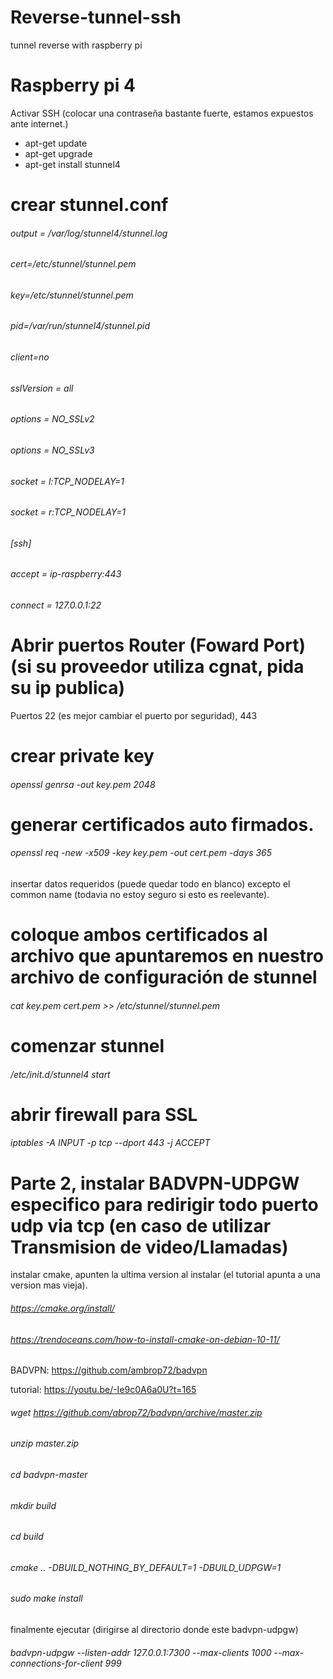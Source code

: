 # Reverse-tunnel-ssh
tunnel reverse with raspberry pi

# Raspberry pi 4
Activar SSH (colocar una contraseña bastante fuerte, estamos expuestos ante internet.)

- apt-get update
- apt-get upgrade
- apt-get install stunnel4 

# crear stunnel.conf 


###### output = /var/log/stunnel4/stunnel.log
###### cert=/etc/stunnel/stunnel.pem
###### key=/etc/stunnel/stunnel.pem
###### pid=/var/run/stunnel4/stunnel.pid
###### client=no
###### sslVersion = all
###### options = NO_SSLv2
###### options = NO_SSLv3
###### socket = l:TCP_NODELAY=1
###### socket = r:TCP_NODELAY=1
###### [ssh]
###### accept = ip-raspberry:443
###### connect = 127.0.0.1:22

# Abrir puertos Router (Foward Port) (si su proveedor utiliza cgnat, pida su ip publica)

Puertos 22 (es mejor cambiar el puerto por seguridad), 443

# crear private key

###### openssl genrsa -out key.pem 2048

# generar certificados auto firmados.

###### openssl req -new -x509 -key key.pem -out cert.pem -days 365

insertar datos requeridos (puede quedar todo en blanco) excepto el common name (todavia no estoy seguro si esto es reelevante).

# coloque ambos certificados al archivo que apuntaremos en nuestro archivo de configuración de stunnel

###### cat key.pem cert.pem >> /etc/stunnel/stunnel.pem

# comenzar stunnel

###### /etc/init.d/stunnel4 start

# abrir firewall para SSL

###### iptables -A INPUT -p tcp --dport 443 -j ACCEPT


# Parte 2, instalar BADVPN-UDPGW especifico para redirigir todo puerto udp via tcp (en caso de utilizar Transmision de video/Llamadas)

instalar cmake, apunten la ultima version al instalar (el tutorial apunta a una version mas vieja).

###### https://cmake.org/install/
###### https://trendoceans.com/how-to-install-cmake-on-debian-10-11/

BADVPN: https://github.com/ambrop72/badvpn

tutorial: https://youtu.be/-Ie9c0A6a0U?t=165

###### wget https://github.com/abrop72/badvpn/archive/master.zip

###### unzip master.zip

###### cd badvpn-master

###### mkdir build

###### cd build

###### cmake .. -DBUILD_NOTHING_BY_DEFAULT=1 -DBUILD_UDPGW=1

###### sudo make install

finalmente ejecutar (dirigirse al directorio donde este badvpn-udpgw)

###### badvpn-udpgw --listen-addr 127.0.0.1:7300 --max-clients 1000 --max-connections-for-client 999



